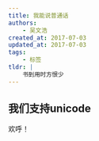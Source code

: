 ```yaml
---
title: 我能说普通话
authors:
    - 吴文浩
created_at: 2017-07-03
updated_at: 2017-07-03
tags:
    - 标签
tldr: |
    书到用时方恨少
---
```


## 我们支持unicode

欢呼！
